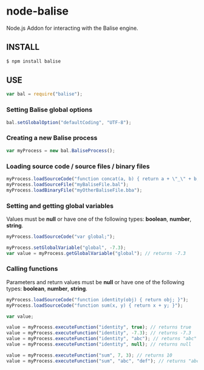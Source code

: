 # node-balise

Node.js Addon for interacting with the Balise engine.

## INSTALL

```bash
$ npm install balise
```

## USE

```js
var bal = require("balise");
```

### Setting Balise global options

```js
bal.setGlobalOption("defaultCoding", "UTF-8");
```

### Creating a new Balise process

```js
var myProcess = new bal.BaliseProcess();
```

### Loading source code / source files / binary files

```js
myProcess.loadSourceCode("function concat(a, b) { return a + \"_\" + b; }");
myProcess.loadSourceFile("myBaliseFile.bal");
myProcess.loadBinaryFile("myOtherBaliseFile.bba");
```

### Setting and getting global variables

Values must be **null** or have one of the following types: **boolean**, **number**, **string**.

```js
myProcess.loadSourceCode("var global;");

myProcess.setGlobalVariable("global", -7.3);
var value = myProcess.getGlobalVariable("global"); // returns -7.3
```

### Calling functions

Parameters and return values must be **null** or have one of the following types: **boolean**, **number**, **string**.

```js
myProcess.loadSourceCode("function identity(obj) { return obj; }");
myProcess.loadSourceCode("function sum(x, y) { return x + y; }");

var value;

value = myProcess.executeFunction("identity", true); // returns true
value = myProcess.executeFunction("identity", -7.3); // returns -7.3
value = myProcess.executeFunction("identity", "abc"); // returns "abc"
value = myProcess.executeFunction("identity", null); // returns null

value = myProcess.executeFunction("sum", 7, 3); // returns 10
value = myProcess.executeFunction("sum", "abc", "def"); // returns "abcdef"
```
